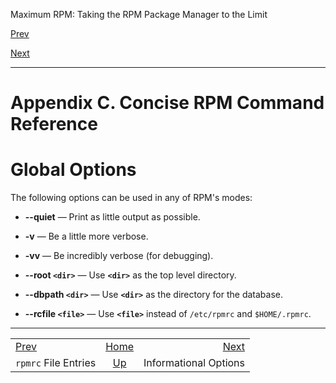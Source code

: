 <div class="NAVHEADER">

Maximum RPM: Taking the RPM Package Manager to the Limit

</div>

[Prev](s1-rpmrc-file-rpmrc-file-entries.md)

[Next](s1-rpm-commands-information-options.md)

-----

<div class="appendix">

# <span id="ch-rpm-commands"></span>Appendix C. Concise RPM Command Reference

<div class="sect1">

# <span id="s1-rpm-commands-global-options">Global Options</span>

The following options can be used in any of RPM's modes:

  - **--quiet** — Print as little output as possible.

  - **-v** — Be a little more verbose.

  - **-vv** — Be incredibly verbose (for debugging).

  - **--root `<dir>`** — Use **`<dir>`** as the top level directory.

  - **--dbpath `<dir>`** — Use **`<dir>`** as the directory for the
    database.

  - **--rcfile `<file>`** — Use **`<file>`** instead of `/etc/rpmrc` and
    `$HOME/.rpmrc`.

</div>

</div>

<div class="NAVFOOTER">

-----

|                                               |                    |                                                  |
| :-------------------------------------------- | :----------------: | -----------------------------------------------: |
| [Prev](s1-rpmrc-file-rpmrc-file-entries.md) | [Home](index.md) | [Next](s1-rpm-commands-information-options.md) |
| `rpmrc` File Entries                          | [Up](p14028.md)  |                            Informational Options |

</div>
